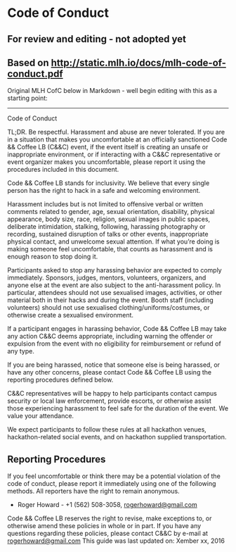 # Code of Conduct
## For review and editing - not adopted yet


## Based on http://static.mlh.io/docs/mlh-code-of-conduct.pdf

Original MLH CofC below in Markdown - well begin editing with this as a starting point:

-----

Code of Conduct

TL;DR. Be respectful. Harassment and abuse are never tolerated. If you are in a situation that makes you uncomfortable at an officially sanctioned Code && Coffee LB (C&&C) event, if the event itself is creating an unsafe or inappropriate environment, or if interacting with a C&&C representative or event organizer makes you uncomfortable, please report it using the procedures included in this document.

Code && Coffee LB stands for inclusivity. We believe that every single person has the right to hack in a safe and welcoming environment.

Harassment includes but is not limited to offensive verbal or written comments related to gender, age, sexual orientation, disability, physical appearance, body size, race, religion, sexual images in public spaces, deliberate intimidation, stalking, following, harassing photography or recording, sustained disruption of talks or other events, inappropriate physical contact, and unwelcome sexual attention. If what you’re doing is making someone feel uncomfortable, that counts as harassment and is enough reason to stop doing it.

Participants asked to stop any harassing behavior are expected to comply immediately. Sponsors, judges, mentors, volunteers, organizers, and anyone else at the event are also subject to the anti-harassment policy. In particular, attendees should not use sexualised images, activities, or other material both in their hacks and during the event. Booth staff (including volunteers) should not use sexualised clothing/uniforms/costumes, or otherwise create a sexualised environment.

If a participant engages in harassing behavior, Code && Coffee LB may take any action C&&C deems appropriate, including warning the offender or expulsion from the event with no eligibility for reimbursement or refund of any type.

If you are being harassed, notice that someone else is being harassed, or have any other concerns, please contact Code && Coffee LB using the reporting procedures defined below.

C&&C representatives will be happy to help participants contact campus security or local law enforcement, provide escorts, or otherwise assist those experiencing harassment to feel safe for the duration of the event. We value your attendance.

We expect participants to follow these rules at all hackathon venues, hackathon-related social events, and on hackathon supplied transportation.

## Reporting Procedures

If you feel uncomfortable or think there may be a potential violation of the code of conduct, please report it immediately using one of the following methods. All reporters have the right to remain anonymous.

* Roger Howard - +1 (562) 508-3058, rogerhoward@gmail.com


Code && Coffee LB reserves the right to revise, make exceptions to, or otherwise amend these policies in whole or in part. If you have any questions regarding these policies, please contact C&&C by e-mail at rogerhoward@gmail.com
This guide was last updated on:
Xember xx, 2016
